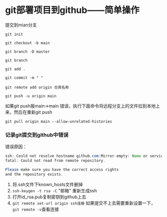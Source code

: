 # git部署项目到github——简单操作

提交到mian分支


```git
git init

git checkout -b main

git branch -D master

git branch

git add .

git commit -m " "

git remote add origin 仓库名称

git push -u origin main
```

如果git push报main->main 错误，执行下面命令将远程分支上的文件拉到本地上来，然后在重新git push

```git
git pull origin main --allow-unrelated-histories
```


### 记录git提交到github中错误

错误原因：

```java
ssh: Could not resolve hostname github.com:Mirror-empty: Name or service not known
fatal: Could not read from remote repository.

Please make sure you have the correct access rights
and the repository exists.
```
1. 将.ssh文件下known_hosts文件删掉
2. ``ssh-keygen -t rsa -C`` "邮箱"  重新生成ssh
3. 打开id_rsa.pub复制密钥到github上去
4. ``git remote set-url origin ssh连接``  如果提交不上去需要重新设置一下，``git remote -v``查看连接